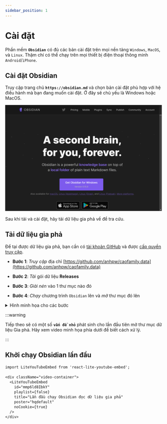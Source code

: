 ```yaml
---
sidebar_position: 1
---
```


# Cài đặt

Phần mềm **`Obsidian`** có đủ các bản cài đặt trên mọi nền tảng `Windows`, `MacOS`, và `Linux`. Thậm chí có thể chạy trên mọi thiết bị điện thoại thông minh `Android`/`iPhone`.

## Cài đặt Obsidian

Truy cập trang chủ **`https://obsidian.md`** và chọn bản cài đặt phù hợp với hệ điều hành mà bạn đang muốn cài đặt. Ở đây sẽ chủ yếu là Windows hoặc MacOS.

<div style={{textAlign: 'center'}}>

![website Obsidian](images/website-obsidian.png)

</div>

Sau khi tải và cài đặt, hãy tải dữ liệu gia phả về để tra cứu.

## Tải dữ liệu gia phả

Để tại được dữ liệu gia phả, bạn cần có [tài khoản GitHub](/tra-cuu-online/tao-tai-khoan) và được [cấp quyền truy cập](/tra-cuu-online/cap-quyen-truy-cap).

- **Bước 1**: *Truy cập* địa chỉ [https://github.com/anhpw/caofamily.data](https://github.com/anhpw/caofamily.data)

- **Bước 2**: *Tải* gói dữ liệu **Releases**

- **Bước 3**: *Giải nén* vào 1 thư mục nào đó

- **Bước 4**: *Chạy* chương trình `Obsidian` lên và *mở* thư mục đó lên

<details>
<summary>Hình minh họa cho các bước</summary>

Truy cập Github và tải gói dữ liệu

<div style={{textAlign: 'center'}}>

![truy cập gia phả trên github](images/truy-cap-gia-pha-tren-github.png)

</div>

<div style={{textAlign: 'center'}}>

![download gói dữ liệu gia phả](images/download-goi-du-lieu-gia-pha.png)

</div>

Mở file Zip vừa download và giải nén về máy tính

<div style={{textAlign: 'center'}}>

![winrar](images/winrar.png)

</div>

<div style={{textAlign: 'center'}}>

![giải nén vào máy tính](images/giai-nen-vao-may-tinh.png)

</div>

Chạy Obsidian lên và mở thư mục vừa giải nén xong

<div style={{textAlign: 'center'}}>

![obsidian-open-dialog-1](images/obsidian-open-dialog-1.png)

</div>

<div style={{textAlign: 'center'}}>

![obsidian-open-dialog-2](images/obsidian-open-dialog-2.png)

</div>

Khi vừa dùng Obsidian mở thư mục dữ liệu gia phả, bạn cần xác nhân tin tưởng nội dung thư mục.

<div style={{textAlign: 'center'}}>

![khi vừa dùng Obsidian mở thư mục dữ liệu gia phả](images/obsidian-first-open.png)

</div>

</details>

:::warning

Tiếp theo sẽ có một số **`vấn đề nhỏ`** phát sinh cho lần đầu tiên mở thư mục dữ liệu Gia phả. Hãy xem video minh họa phía dưới để biết cách xử lý.

:::

## Khởi chạy Obsidian lần đầu

```mdx-code-block
import LiteYouTubeEmbed from 'react-lite-youtube-embed';

<div className="video-container">
  <LiteYouTubeEmbed
    id="mmp6ld8IbkY"
    playlist={false}
    title="Lần đầu chạy Obsidian đọc dữ liệu gia phả"
    poster="hqdefault"
    noCookie={true}
  />
</div>

```
